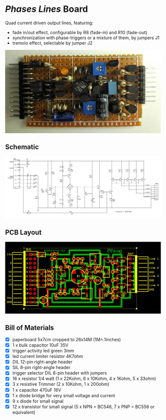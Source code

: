 # *Phases Lines* Board
Quad current driven output lines, featuring:
- fade in/out effect, configurable by R8 (fade-in) and R10 (fade-out)
- synchronization with phase-triggers or a mixture of them, by jumpers J1
- tremolo effect, selectable by jumper J2

![board-built](presepe-phases-lines-board_built.jpg)


## Schematic
![board-schematic](presepe-phases-lines-board_sch.jpg)


## PCB Layout
![board-pcb](presepe-phases-lines-board_pcb.jpg)


## Bill of Materials
- [x] paperboard 5x7cm cropped to 26x14M (1M=.1inches)
- [x] 1 x bulk capacitor 10uF 35V
- [x] trigger activity led green 3mm
- [x] led current limiter resistor 4K7ohm
- [x] DIL 12-pin right-angle header
- [x] SIL 8-pin right-angle header
- [x] trigger selector DIL 8-pin header with jumpers
- [x] 16 x resistor 1/4 watt (1 x 22Kohm, 6 x 10Kohm, 4 x 1Kohm, 5 x 33ohm)
- [x] 3 x resistive Trimmer (2 x 10Kohm, 1 x 200ohm)
- [x] 1 x capacitor 470uF 16V
- [x] 1 x diode bridge for very small voltage and current
- [x] 9 x diode for small signal
- [x] 12 x transistor for small signal (5 x NPN = BC546, 7 x PNP = BC556 or equivalent)